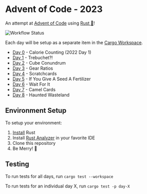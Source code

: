 # Advent of Code - 2023

An attempt at [Advent of Code](https://adventofcode.com/2023) using [Rust 🦀](https://rustlang.org)!

![[Workflow Status](https://github.com/shaunburdick/advent-of-code-2023/actions/workflows/rust.yml)](https://github.com/shaunburdick/advent-of-code-2023/actions/workflows/rust.yml/badge.svg)

Each day will be setup as a separate item in the [Cargo Workspace](https://doc.rust-lang.org/book/ch14-03-cargo-workspaces.html).

-   [Day 0](/day-00/) - Calorie Counting (2022 Day 1)
-   [Day 1](/day-01/) - Trebuchet?!
-   [Day 2](/day-02/) - Cube Conundrum
-   [Day 3](/day-03/) - Gear Ratios
-   [Day 4](/day-04/) - Scratchcards
-   [Day 5](/day-05/) - If You Give A Seed A Fertilizer
-   [Day 6](/day-06/) - Wait For It
-   [Day 7](/day-07/) - Camel Cards
-   [Day 8](/day-08/) - Haunted Wasteland

## Environment Setup

To setup your environment:

1. [Install](https://www.rust-lang.org/learn/get-started) Rust
2. Install [Rust Analyzer](https://rust-analyzer.github.io/) in your favorite IDE
3. Clone this repository
4. Be Merry! 🎄

## Testing

To run tests for all days, run `cargo test --workspace`

To run tests for an individual day X, run `cargo test -p day-X`
